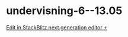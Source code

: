 # undervisning-6--13.05

[Edit in StackBlitz next generation editor ⚡️](https://stackblitz.com/~/github.com/Murka1456/undervisning-6--13.05)